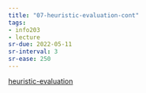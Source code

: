 ```yaml
---
title: "07-heuristic-evaluation-cont"
tags: 
- info203 
- lecture
sr-due: 2022-05-11
sr-interval: 3
sr-ease: 250
---
```


[heuristic-evaluation](notes/heuristic-evaluation.md)
